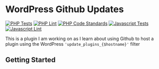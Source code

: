 # WordPress Github Updates

[![PHP Tests](https://github.com/basecardhero/wordpress-github-updates/actions/workflows/php-tests.yml/badge.svg)](https://github.com/basecardhero/wordpress-github-updates/actions/workflows/php-tests.yml) [![PHP Lint](https://github.com/basecardhero/wordpress-github-updates/actions/workflows/php-lint.yml/badge.svg)](https://github.com/basecardhero/wordpress-github-updates/actions/workflows/php-lint.yml) [![PHP Code Standards](https://github.com/basecardhero/wordpress-github-updates/actions/workflows/php-code-standards.yml/badge.svg)](https://github.com/basecardhero/wordpress-github-updates/actions/workflows/php-code-standards.yml) [![Javascript Tests](https://github.com/basecardhero/wordpress-github-updates/actions/workflows/javascript-tests.yml/badge.svg)](https://github.com/basecardhero/wordpress-github-updates/actions/workflows/javascript-tests.yml) [![Javascript Lint](https://github.com/basecardhero/wordpress-github-updates/actions/workflows/javascript-lint.yml/badge.svg)](https://github.com/basecardhero/wordpress-github-updates/actions/workflows/javascript-lint.yml)

This is a plugin I am working on as I learn about using Github to host a plugin using the WordPress `'update_plugins_{$hostname}'` filter

## Getting Started
